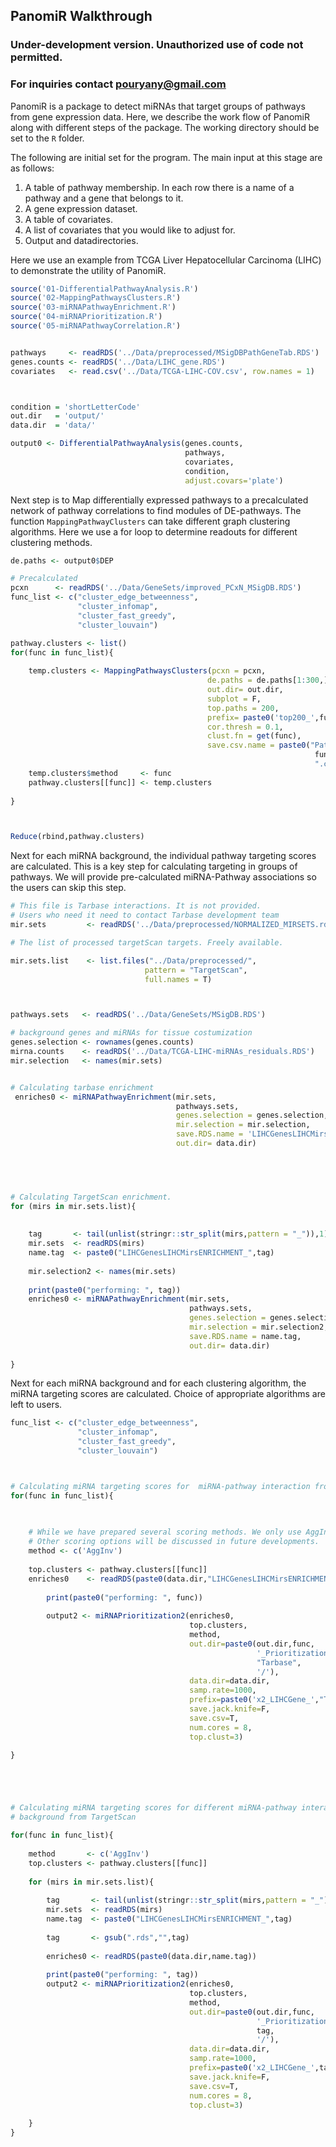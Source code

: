 ## PanomiR Walkthrough

### Under-development version. Unauthorized use of code not permitted.

### For inquiries contact <pouryany@gmail.com>

PanomiR is a package to detect miRNAs that target groups of pathways
from gene expression data. Here, we describe the work flow of PanomiR
along with different steps of the package. The working directory should
be set to the `R` folder.

The following are initial set for the program. The main input at this
stage are as follows:

1.  A table of pathway membership. In each row there is a name of a
    pathway and a gene that belongs to it.
2.  A gene expression dataset.
3.  A table of covariates.
4.  A list of covariates that you would like to adjust for.
5.  Output and datadirectories.

Here we use an example from TCGA Liver Hepatocellular Carcinoma (LIHC)
to demonstrate the utility of PanomiR.

``` r
source('01-DifferentialPathwayAnalysis.R')
source('02-MappingPathwaysClusters.R')
source('03-miRNAPathwayEnrichment.R')
source('04-miRNAPrioritization.R')
source('05-miRNAPathwayCorrelation.R')


pathways     <- readRDS('../Data/preprocessed/MSigDBPathGeneTab.RDS')
genes.counts <- readRDS('../Data/LIHC_gene.RDS')
covariates   <- read.csv('../Data/TCGA-LIHC-COV.csv', row.names = 1)



condition = 'shortLetterCode'
out.dir   = 'output/'
data.dir  = 'data/'

output0 <- DifferentialPathwayAnalysis(genes.counts,
                                       pathways,
                                       covariates,
                                       condition,
                                       adjust.covars='plate')
```

Next step is to Map differentially expressed pathways to a precalculated
network of pathway correlations to find modules of DE-pathways. The
function `MappingPathwayClusters` can take different graph clustering
algorithms. Here we use a for loop to determine readouts for different
clustering methods.

``` r
de.paths <- output0$DEP

# Precalculated
pcxn      <- readRDS('../Data/GeneSets/improved_PCxN_MSigDB.RDS')
func_list <- c("cluster_edge_betweenness",
               "cluster_infomap",
               "cluster_fast_greedy",
               "cluster_louvain")

pathway.clusters <- list()
for(func in func_list){
    
    temp.clusters <- MappingPathwaysClusters(pcxn = pcxn, 
                                            de.paths = de.paths[1:300,],
                                            out.dir= out.dir,
                                            subplot = F, 
                                            top.paths = 200,
                                            prefix= paste0('top200_',func),
                                            cor.thresh = 0.1,
                                            clust.fn = get(func),
                                            save.csv.name = paste0("Pathways_",
                                                                    func,
                                                                    ".csv"))
    temp.clusters$method     <- func
    pathway.clusters[[func]] <- temp.clusters
    
}



Reduce(rbind,pathway.clusters)
```

Next for each miRNA background, the individual pathway targeting scores
are calculated. This is a key step for calculating targeting in groups
of pathways. We will provide pre-calculated miRNA-Pathway associations
so the users can skip this step.

``` r
# This file is Tarbase interactions. It is not provided. 
# Users who need it need to contact Tarbase development team
mir.sets         <- readRDS('../Data/preprocessed/NORMALIZED_MIRSETS.rds')

# The list of processed targetScan targets. Freely available. 

mir.sets.list    <- list.files("../Data/preprocessed/",
                              pattern = "TargetScan",
                              full.names = T)



pathways.sets   <- readRDS('../Data/GeneSets/MSigDB.RDS')

# background genes and miRNAs for tissue costumization
genes.selection <- rownames(genes.counts)
mirna.counts    <- readRDS('../Data/TCGA-LIHC-miRNAs_residuals.RDS')
mir.selection   <- names(mir.sets)


# Calculating tarbase enrichment
 enriches0 <- miRNAPathwayEnrichment(mir.sets,
                                     pathways.sets,
                                     genes.selection = genes.selection,
                                     mir.selection = mir.selection,
                                     save.RDS.name = 'LIHCGenesLIHCMirsENRICHMENT_Tarbase.RDS',
                                     out.dir= data.dir)
 




# Calculating TargetScan enrichment.
for (mirs in mir.sets.list){
    
  
    tag       <- tail(unlist(stringr::str_split(mirs,pattern = "_")),1)
    mir.sets  <- readRDS(mirs)
    name.tag  <- paste0("LIHCGenesLIHCMirsENRICHMENT_",tag)
    
    mir.selection2 <- names(mir.sets)
    
    print(paste0("performing: ", tag))
    enriches0 <- miRNAPathwayEnrichment(mir.sets,
                                        pathways.sets,
                                        genes.selection = genes.selection,
                                        mir.selection = mir.selection2,
                                        save.RDS.name = name.tag,
                                        out.dir= data.dir)
    
}
```

Next for each miRNA background and for each clustering algorithm, the
miRNA targeting scores are calculated. Choice of appropriate algorithms
are left to users.

``` r
func_list <- c("cluster_edge_betweenness",
               "cluster_infomap",
               "cluster_fast_greedy",
               "cluster_louvain")



# Calculating miRNA targeting scores for  miRNA-pathway interaction from Tarbase
for(func in func_list){
    
   

    # While we have prepared several scoring methods. We only use AggInv.
    # Other scoring options will be discussed in future developments.
    method <- c('AggInv')
    
    top.clusters <- pathway.clusters[[func]]
    enriches0    <- readRDS(paste0(data.dir,"LIHCGenesLIHCMirsENRICHMENT_Tarbase.RDS"))
    
        print(paste0("performing: ", func))
        
        output2 <- miRNAPrioritization2(enriches0,
                                        top.clusters,
                                        method,
                                        out.dir=paste0(out.dir,func,
                                                       '_Prioritization_',
                                                       "Tarbase",
                                                       '/'),
                                        data.dir=data.dir,
                                        samp.rate=1000,
                                        prefix=paste0('x2_LIHCGene_',"Tarbase"),
                                        save.jack.knife=F,
                                        save.csv=T,
                                        num.cores = 8,
                                        top.clust=3)

}





# Calculating miRNA targeting scores for different miRNA-pathway interaction 
# background from TargetScan

for(func in func_list){
    
    method       <- c('AggInv')
    top.clusters <- pathway.clusters[[func]]
    
    for (mirs in mir.sets.list){
        
        tag       <- tail(unlist(stringr::str_split(mirs,pattern = "_")),1)
        mir.sets  <- readRDS(mirs)
        name.tag  <- paste0("LIHCGenesLIHCMirsENRICHMENT_",tag)
        
        tag       <- gsub(".rds","",tag)
        
        enriches0 <- readRDS(paste0(data.dir,name.tag))
        
        print(paste0("performing: ", tag))
        output2 <- miRNAPrioritization2(enriches0,
                                        top.clusters,
                                        method,
                                        out.dir=paste0(out.dir,func,
                                                       '_Prioritization_',
                                                       tag,
                                                       '/'),
                                        data.dir=data.dir,
                                        samp.rate=1000,
                                        prefix=paste0('x2_LIHCGene_',tag),
                                        save.jack.knife=F,
                                        save.csv=T,
                                        num.cores = 8,
                                        top.clust=3)
        
    }
}
```
